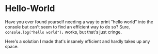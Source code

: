 # Hello-World
Have you ever found yourself needing a way to print "hello world" into the console but can't seem to find an efficient way to do so? Sure, `console.log("hello world");` works, but that's just cringe.

Here's a solution I made that's insanely efficient and hardly takes up any space.
